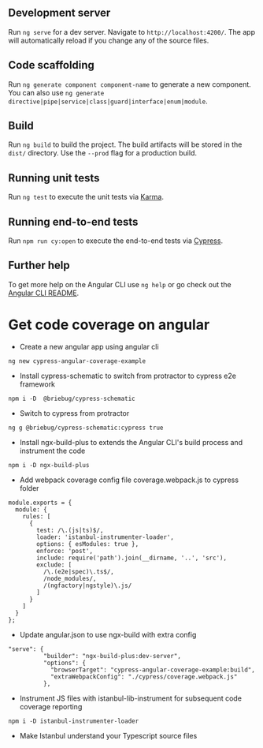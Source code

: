 ## Development server

Run `ng serve` for a dev server. Navigate to `http://localhost:4200/`. The app will automatically reload if you change any of the source files.

## Code scaffolding

Run `ng generate component component-name` to generate a new component. You can also use `ng generate directive|pipe|service|class|guard|interface|enum|module`.

## Build

Run `ng build` to build the project. The build artifacts will be stored in the `dist/` directory. Use the `--prod` flag for a production build.

## Running unit tests

Run `ng test` to execute the unit tests via [Karma](https://karma-runner.github.io).

## Running end-to-end tests

Run `npm run cy:open` to execute the end-to-end tests via [Cypress](https://www.cypress.io/).

## Further help

To get more help on the Angular CLI use `ng help` or go check out the [Angular CLI README](https://github.com/angular/angular-cli/blob/master/README.md).

# Get code coverage on angular

- Create a new angular app using angular cli
```
ng new cypress-angular-coverage-example
```
- Install cypress-schematic to switch from protractor to cypress e2e framework
```
npm i -D  @briebug/cypress-schematic
```
- Switch to cypress from protractor
```
ng g @briebug/cypress-schematic:cypress true
```
- Install ngx-build-plus to extends the Angular CLI's build process and instrument the code
```
npm i -D ngx-build-plus
```
- Add webpack coverage config file coverage.webpack.js to cypress folder
```
module.exports = {
  module: {
    rules: [
      {
        test: /\.(js|ts)$/,
        loader: 'istanbul-instrumenter-loader',
        options: { esModules: true },
        enforce: 'post',
        include: require('path').join(__dirname, '..', 'src'),
        exclude: [
          /\.(e2e|spec)\.ts$/,
          /node_modules/,
          /(ngfactory|ngstyle)\.js/
        ]
      }
    ]
  }
};
```
- Update angular.json to use ngx-build with extra config
```
"serve": {
          "builder": "ngx-build-plus:dev-server",
          "options": {
            "browserTarget": "cypress-angular-coverage-example:build",
            "extraWebpackConfig": "./cypress/coverage.webpack.js"
          },
```
- Instrument JS files with istanbul-lib-instrument for subsequent code coverage reporting
```
npm i -D istanbul-instrumenter-loader
```
- Make Istanbul understand your Typescript source files

